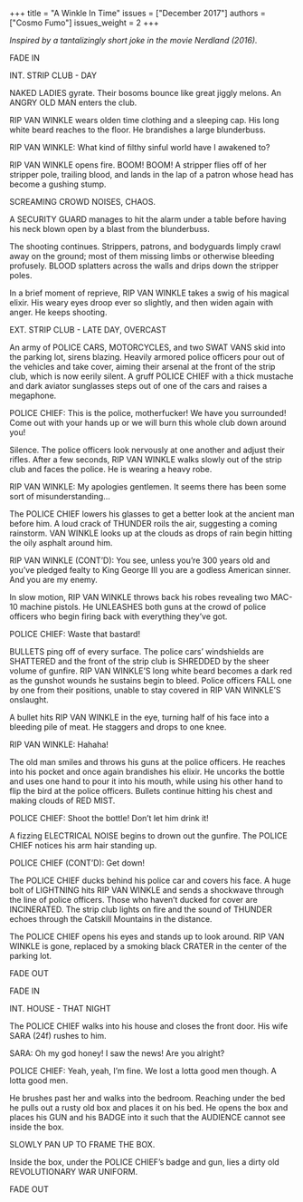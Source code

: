 +++
title = "A Winkle In Time"
issues = ["December 2017"]
authors = ["Cosmo Fumo"]
issues_weight = 2
+++

*Inspired by a tantalizingly short joke in the movie Nerdland (2016).*

FADE IN

INT. STRIP CLUB - DAY

NAKED LADIES gyrate. Their bosoms bounce like great jiggly melons. An ANGRY OLD MAN enters the club.

RIP VAN WINKLE wears olden time clothing and a sleeping cap. His long white beard reaches to the floor. He brandishes a large blunderbuss.

RIP VAN WINKLE: What kind of filthy sinful world have I awakened to?

RIP VAN WINKLE opens fire. BOOM! BOOM! A stripper flies off of her stripper pole, trailing blood, and lands in the lap of a patron whose head has become a gushing stump.

SCREAMING CROWD NOISES, CHAOS.

A SECURITY GUARD manages to hit the alarm under a table before having his neck blown open by a blast from the blunderbuss.

The shooting continues. Strippers, patrons, and bodyguards limply crawl away on the ground; most of them missing limbs or otherwise bleeding profusely. BLOOD splatters across the walls and drips down the stripper poles.

In a brief moment of reprieve, RIP VAN WINKLE takes a swig of his magical elixir. His weary eyes droop ever so slightly, and then widen again with anger. He keeps shooting.

EXT. STRIP CLUB - LATE DAY, OVERCAST

An army of POLICE CARS, MOTORCYCLES, and two SWAT VANS skid into the parking lot, sirens blazing. Heavily armored police officers pour out of the vehicles and take cover, aiming their arsenal at the front of the strip club, which is now eerily silent. A gruff POLICE CHIEF with a thick mustache and dark aviator sunglasses steps out of one of the cars and raises a megaphone.

POLICE CHIEF: This is the police, motherfucker! We have you surrounded! Come out with your hands up or we will burn this whole club down around you!

Silence. The police officers look nervously at one another and adjust their rifles. After a few seconds, RIP VAN WINKLE walks slowly out of the strip club and faces the police. He is wearing a heavy robe.

RIP VAN WINKLE: My apologies gentlemen. It seems there has been some sort of misunderstanding...

The POLICE CHIEF lowers his glasses to get a better look at the ancient man before him. A loud crack of THUNDER roils the air, suggesting a coming rainstorm. VAN WINKLE looks up at the clouds as drops of rain begin hitting the oily asphalt around him.

RIP VAN WINKLE (CONT’D): You see, unless you’re 300 years old and you’ve pledged fealty to King George III you are a godless American sinner. And you are my enemy.

In slow motion, RIP VAN WINKLE throws back his robes revealing two MAC-10 machine pistols. He UNLEASHES both guns at the crowd of police officers who begin firing back with everything they’ve got.

POLICE CHIEF: Waste that bastard!

BULLETS ping off of every surface. The police cars’ windshields are SHATTERED and the front of the strip club is SHREDDED by the sheer volume of gunfire. RIP VAN WINKLE’S long white beard becomes a dark red as the gunshot wounds he sustains begin to bleed. Police officers FALL one by one from their positions, unable to stay covered in RIP VAN WINKLE’S onslaught.

A bullet hits RIP VAN WINKLE in the eye, turning half of his face into a bleeding pile of meat. He staggers and drops to one knee.

RIP VAN WINKLE: Hahaha!

The old man smiles and throws his guns at the police officers. He reaches into his pocket and once again brandishes his elixir. He uncorks the bottle and uses one hand to pour it into his mouth, while using his other hand to flip the bird at the police officers. Bullets continue hitting his chest and making clouds of RED MIST.

POLICE CHIEF: Shoot the bottle! Don’t let him drink it!

A fizzing ELECTRICAL NOISE begins to drown out the gunfire. The POLICE CHIEF notices his arm hair standing up.

POLICE CHIEF (CONT’D): Get down!

The POLICE CHIEF ducks behind his police car and covers his face. A huge bolt of LIGHTNING hits RIP VAN WINKLE and sends a shockwave through the line of police officers. Those who haven’t ducked for cover are INCINERATED. The strip club lights on fire and the sound of THUNDER echoes through the Catskill Mountains in the distance.

The POLICE CHIEF opens his eyes and stands up to look around. RIP VAN WINKLE is gone, replaced by a smoking black CRATER in the center of the parking lot.

FADE OUT

FADE IN

INT. HOUSE - THAT NIGHT

The POLICE CHIEF walks into his house and closes the front door. His wife SARA (24f) rushes to him.

SARA: Oh my god honey! I saw the news! Are you alright?

POLICE CHIEF: Yeah, yeah, I’m fine. We lost a lotta good men though. A lotta good men.

He brushes past her and walks into the bedroom. Reaching under the bed he pulls out a rusty old box and places it on his bed. He opens the box and places his GUN and his BADGE into it such that the AUDIENCE cannot see inside the box.

SLOWLY PAN UP TO FRAME THE BOX.

Inside the box, under the POLICE CHIEF’s badge and gun, lies a dirty old REVOLUTIONARY WAR UNIFORM.

FADE OUT
